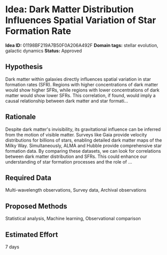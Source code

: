 # Idea: Dark Matter Distribution Influences Spatial Variation of Star Formation Rate

**Idea ID:** 01198BF219A7B50F0A206A492F
**Domain tags:** stellar evolution, galactic dynamics
**Status:** Approved

## Hypothesis
Dark matter within galaxies directly influences spatial variation in star formation rates (SFR). Regions with higher concentrations of dark matter would show higher SFRs, while regions with lower concentrations of dark matter would show lower SFRs. This correlation, if found, would imply a causal relationship between dark matter and star formati...

## Rationale
Despite dark matter's invisibility, its gravitational influence can be inferred from the motion of visible matter. Surveys like Gaia provide velocity distributions for billions of stars, enabling detailed dark matter maps of the Milky Way. Simultaneously, ALMA and Hubble provide comprehensive star formation data. By comparing these datasets, we can look for correlations between dark matter distribution and SFRs. This could enhance our understanding of star formation processes and the role of ...

## Required Data
Multi-wavelength observations, Survey data, Archival observations

## Proposed Methods
Statistical analysis, Machine learning, Observational comparison

## Estimated Effort
7 days
